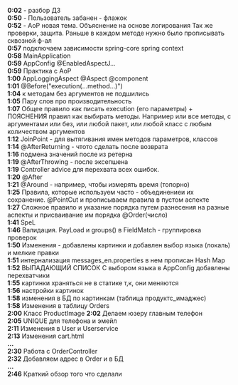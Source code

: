 **0:02** - разбор ДЗ  
**0:50** - Пользователь забанен - флажок  
**0:52** - AoP новая тема. Объяснение на основе логирования Так же проверки, защита. Раньше в каждом методе нужно было прописывать сквозной ф-ал  
**0:57** подключаем зависимости spring-core spring context  
**0:58** MainApplication  
**0:59** AppConfig @EnabledAspectJ...  
**0:59** Практика с AoP  
**1:00** AppLoggingAspect @Aspect @component  
**1:01** @Before("execution(...method...)")   
**1:04** к методам без аргументов не подшились  
**1:05** Пару слов про производительность   
**1:07** Общее правило как писать execution (его параметры) + ПОЯСНЕНИЯ правил как выбирать методы. Например или все методы, с аргументами или без, или любой пакет, или любой класс с любым количеством аргументов  
**1:12** JoinPoint - для вытягивания имен методов параметров, классов  
**1:14** @AfterReturning - чтото сделать после возврата  
**1:16** подмена значений после из ретерна  
**1:19** @AfterThrowing - после эксепшена  
**1:19** Controller advice для перехвата всех ошибок.  
**1:20** @After  
**1:21** @Around - например, чтобы измерять время (топорно)  
**1:25** Правила, которые используем часто - объединениеи их сохранение. @PointCut и прописываем правила в пустом аспекте   
**1:27** Сложное правило и указание порядка путем разнесения на разные аспекты и присваивание им порядка @Order(число)  
**1:41** SpeL  
**1:46** Валидация. PayLoad и groups() в FieldMatch - группировка проверок  
**1:50** Изменения - добавлены картинки и добавлен выбор языка (локаль) и мелкие правки  
**1:51** интернализация messages_en.properties в нем прописан Hash Map  
**1:52** ВЫПАДАЮЩИЙ СПИСОК С выбором языка в AppConfig добавлены перехватчики  
**1:55** картинки храняться не в статике т,к, они меняются  
**1:56** настройки картинок  
**1:58** изменения в БД по картинкам (таблица продуктс_имаджес)  
**1:58** Изменения в таблицу Orders  
**2:00** Класс ProductImage 
**2:02** Делаем юзеру главным телефон  
**2:05** UNIQUE для телефона и эмейл  
**2:11** Изменения в User и Userservice  
**2:13** Изменения cart.html  
**...**  
**2:30** Работа с OrderController  
**2:32** Добавляем адрес в Order и в БД  
**...**  
**2:46** Краткий обзор того что сделали  